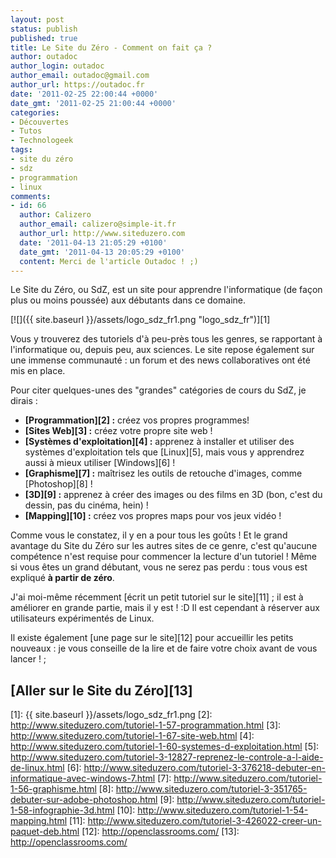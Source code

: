 ```yaml
---
layout: post
status: publish
published: true
title: Le Site du Zéro - Comment on fait ça ?
author: outadoc
author_login: outadoc
author_email: outadoc@gmail.com
author_url: https://outadoc.fr
date: '2011-02-25 22:00:44 +0000'
date_gmt: '2011-02-25 21:00:44 +0000'
categories:
- Découvertes
- Tutos
- Technologeek
tags:
- site du zéro
- sdz
- programmation
- linux
comments:
- id: 66
  author: Calizero
  author_email: calizero@simple-it.fr
  author_url: http://www.siteduzero.com
  date: '2011-04-13 21:05:29 +0100'
  date_gmt: '2011-04-13 20:05:29 +0100'
  content: Merci de l'article Outadoc ! ;)
---
```

Le Site du Zéro, ou SdZ, est un site pour apprendre l'informatique (de façon plus ou moins poussée) aux débutants dans ce domaine.

[![]({{ site.baseurl }}/assets/logo_sdz_fr1.png "logo_sdz_fr")][1]

Vous y trouverez des tutoriels d'à peu-près tous les genres, se rapportant à l'informatique ou, depuis peu, aux sciences. Le site repose également sur une immense communauté : un forum et des news collaboratives ont été mis en place.

Pour citer quelques-unes des "grandes" catégories de cours du SdZ, je dirais :

-   **[Programmation][2] :** créez vos propres programmes!
-   **[Sites Web][3] :** créez votre propre site web !
-   **[Systèmes d'exploitation][4] :** apprenez à installer et utiliser des systèmes d'exploitation tels que [Linux][5], mais vous y apprendrez aussi à mieux utiliser [Windows][6] !
-   **[Graphisme][7] :** maîtrisez les outils de retouche d'images, comme [Photoshop][8] !
-   **[3D][9] :** apprenez à créer des images ou des films en 3D (bon, c'est du dessin, pas du cinéma, hein) !
-   **[Mapping][10] :** créez vos propres maps pour vos jeux vidéo !

Comme vous le constatez, il y en a pour tous les goûts ! Et le grand avantage du Site du Zéro sur les autres sites de ce genre, c'est qu'aucune compétence n'est requise pour commencer la lecture d'un tutoriel ! Même si vous êtes un grand débutant, vous ne serez pas perdu : tous vous est expliqué **à partir de zéro**.

J'ai moi-même récemment [écrit un petit tutoriel sur le site][11] ; il est à améliorer en grande partie, mais il y est ! :D Il est cependant à réserver aux utilisateurs expérimentés de Linux.

Il existe également [une page sur le site][12] pour accueillir les petits nouveaux : je vous conseille de la lire et de faire votre choix avant de vous lancer ! ;

## [Aller sur le Site du Zéro][13]

[1]: {{ site.baseurl }}/assets/logo_sdz_fr1.png
[2]: http://www.siteduzero.com/tutoriel-1-57-programmation.html
[3]: http://www.siteduzero.com/tutoriel-1-67-site-web.html
[4]: http://www.siteduzero.com/tutoriel-1-60-systemes-d-exploitation.html
[5]: http://www.siteduzero.com/tutoriel-3-12827-reprenez-le-controle-a-l-aide-de-linux.html
[6]: http://www.siteduzero.com/tutoriel-3-376218-debuter-en-informatique-avec-windows-7.html
[7]: http://www.siteduzero.com/tutoriel-1-56-graphisme.html
[8]: http://www.siteduzero.com/tutoriel-3-351765-debuter-sur-adobe-photoshop.html
[9]: http://www.siteduzero.com/tutoriel-1-58-infographie-3d.html
[10]: http://www.siteduzero.com/tutoriel-1-54-mapping.html
[11]: http://www.siteduzero.com/tutoriel-3-426022-creer-un-paquet-deb.html
[12]: http://openclassrooms.com/
[13]: http://openclassrooms.com/
